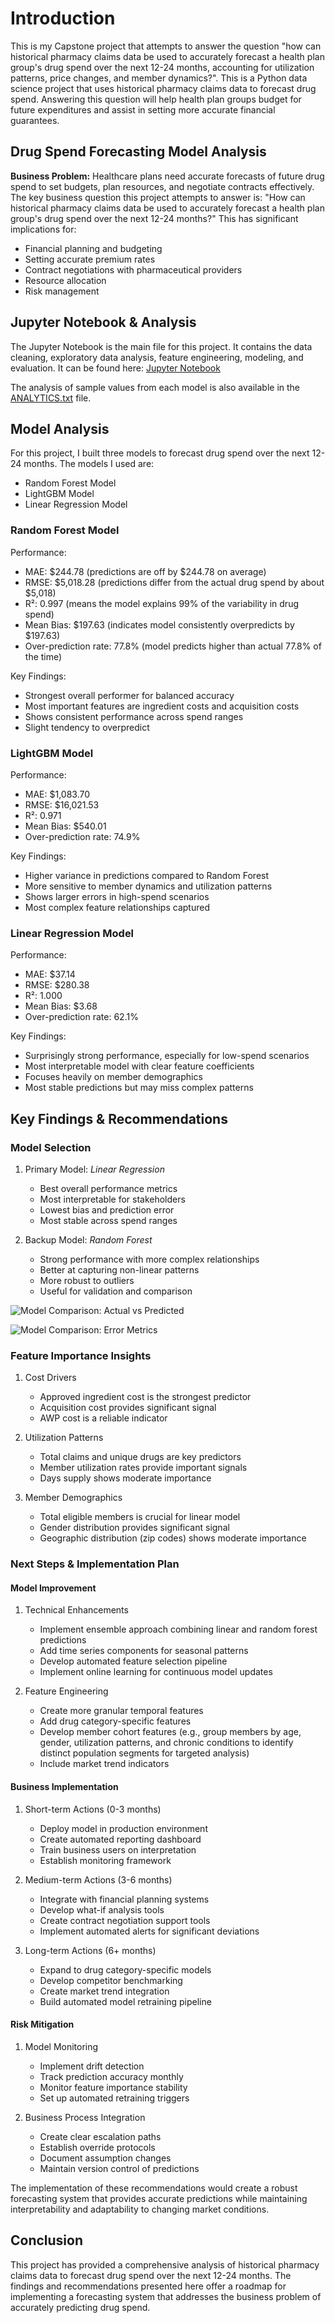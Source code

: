 # Introduction

This is my Capstone project that attempts to answer the question "how can historical pharmacy claims data be used to accurately forecast a health plan group's drug spend over the next 12-24 months, accounting for utilization patterns, price changes, and member dynamics?". This is a Python data science project that uses historical pharmacy claims data to forecast drug spend. Answering this question will help health plan groups budget for future expenditures and assist in setting more accurate financial guarantees.

## Drug Spend Forecasting Model Analysis

**Business Problem:** Healthcare plans need accurate forecasts of future drug spend to set budgets, plan resources, and negotiate contracts effectively. The key business question this project attempts to answer is: "How can historical pharmacy claims data be used to accurately forecast a health plan group's drug spend over the next 12-24 months?" This has significant implications for:

- Financial planning and budgeting
- Setting accurate premium rates
- Contract negotiations with pharmaceutical providers
- Resource allocation
- Risk management

## Jupyter Notebook & Analysis

The Jupyter Notebook is the main file for this project. It contains the data cleaning, exploratory data analysis, feature engineering, modeling, and evaluation. It can be found here: [Jupyter Notebook](notebook.ipynb)

The analysis of sample values from each model is also available in the [ANALYTICS.txt](ANALYTICS.txt) file.

## Model Analysis

For this project, I built three models to forecast drug spend over the next 12-24 months. The models I used are:

- Random Forest Model
- LightGBM Model
- Linear Regression Model

### Random Forest Model

Performance:

- MAE: $244.78 (predictions are off by $244.78 on average)
- RMSE: $5,018.28 (predictions differ from the actual drug spend by about $5,018)
- R²: 0.997 (means the model explains 99% of the variability in drug spend)
- Mean Bias: $197.63 (indicates model consistently overpredicts by $197.63)
- Over-prediction rate: 77.8% (model predicts higher than actual 77.8% of the time)

Key Findings:

- Strongest overall performer for balanced accuracy
- Most important features are ingredient costs and acquisition costs
- Shows consistent performance across spend ranges
- Slight tendency to overpredict

### LightGBM Model

Performance:

- MAE: $1,083.70
- RMSE: $16,021.53
- R²: 0.971
- Mean Bias: $540.01
- Over-prediction rate: 74.9%

Key Findings:

- Higher variance in predictions compared to Random Forest
- More sensitive to member dynamics and utilization patterns
- Shows larger errors in high-spend scenarios
- Most complex feature relationships captured

### Linear Regression Model

Performance:

- MAE: $37.14
- RMSE: $280.38
- R²: 1.000
- Mean Bias: $3.68
- Over-prediction rate: 62.1%

Key Findings:

- Surprisingly strong performance, especially for low-spend scenarios
- Most interpretable model with clear feature coefficients
- Focuses heavily on member demographics
- Most stable predictions but may miss complex patterns

## Key Findings & Recommendations

### Model Selection

1. Primary Model: _Linear Regression_

    - Best overall performance metrics
    - Most interpretable for stakeholders
    - Lowest bias and prediction error
    - Most stable across spend ranges

2. Backup Model: _Random Forest_

    - Strong performance with more complex relationships
    - Better at capturing non-linear patterns
    - More robust to outliers
    - Useful for validation and comparison

![Model Comparison: Actual vs Predicted](images/model_comparison_act_vs_pred.png)

![Model Comparison: Error Metrics](images/model_comparison_error_metrics.png)

### Feature Importance Insights

1. Cost Drivers

    - Approved ingredient cost is the strongest predictor
    - Acquisition cost provides significant signal
    - AWP cost is a reliable indicator

2. Utilization Patterns

    - Total claims and unique drugs are key predictors
    - Member utilization rates provide important signals
    - Days supply shows moderate importance

3. Member Demographics

    - Total eligible members is crucial for linear model
    - Gender distribution provides significant signal
    - Geographic distribution (zip codes) shows moderate importance

### Next Steps & Implementation Plan

#### Model Improvement

1. Technical Enhancements

    - Implement ensemble approach combining linear and random forest predictions
    - Add time series components for seasonal patterns
    - Develop automated feature selection pipeline
    - Implement online learning for continuous model updates

2. Feature Engineering

    - Create more granular temporal features
    - Add drug category-specific features
    - Develop member cohort features (e.g., group members by age, gender, utilization patterns, and chronic conditions to identify distinct population segments for targeted analysis)
    - Include market trend indicators

#### Business Implementation

1. Short-term Actions (0-3 months)

    - Deploy model in production environment
    - Create automated reporting dashboard
    - Train business users on interpretation
    - Establish monitoring framework

2. Medium-term Actions (3-6 months)

    - Integrate with financial planning systems
    - Develop what-if analysis tools
    - Create contract negotiation support tools
    - Implement automated alerts for significant deviations

3. Long-term Actions (6+ months)

    - Expand to drug category-specific models
    - Develop competitor benchmarking
    - Create market trend integration
    - Build automated model retraining pipeline

#### Risk Mitigation

1. Model Monitoring

    - Implement drift detection
    - Track prediction accuracy monthly
    - Monitor feature importance stability
    - Set up automated retraining triggers

2. Business Process Integration

    - Create clear escalation paths
    - Establish override protocols
    - Document assumption changes
    - Maintain version control of predictions

The implementation of these recommendations would create a robust forecasting system that provides accurate predictions while maintaining interpretability and adaptability to changing market conditions.

## Conclusion

This project has provided a comprehensive analysis of historical pharmacy claims data to forecast drug spend over the next 12-24 months. The findings and recommendations presented here offer a roadmap for implementing a forecasting system that addresses the business problem of accurately predicting drug spend.
